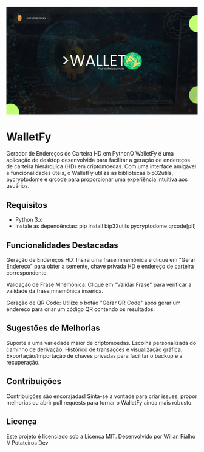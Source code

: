 ![alt text](https://raw.githubusercontent.com/wilianfialho/WalletFy/Walletfy-v2/20240109_031758_0001.png)

# WalletFy 

Gerador de Endereços de Carteira HD em PythonO WalletFy é uma aplicação de desktop desenvolvida para facilitar a geração de endereços de carteira hierárquica (HD) em criptomoedas. Com uma interface amigável e funcionalidades úteis, o WalletFy utiliza as bibliotecas bip32utils, pycryptodome e qrcode para proporcionar uma experiência intuitiva aos usuários.

## Requisitos
- Python 3.x
- Instale as dependências: pip install bip32utils pycryptodome qrcode[pil]

## Funcionalidades Destacadas

Geração de Endereços HD: Insira uma frase mnemônica e clique em "Gerar Endereço" para obter a semente, chave privada HD e endereço de carteira correspondente.

Validação de Frase Mnemônica: Clique em "Validar Frase" para verificar a validade da frase mnemônica inserida.

Geração de QR Code: Utilize o botão "Gerar QR Code" após gerar um endereço para criar um código QR contendo os resultados.

## Sugestões de Melhorias

Suporte a uma variedade maior de criptomoedas.
Escolha personalizada do caminho de derivação.
Histórico de transações e visualização gráfica.
Exportação/Importação de chaves privadas para facilitar o backup e a recuperação.

## Contribuições

Contribuições são encorajadas! Sinta-se à vontade para criar issues, propor melhorias ou abrir pull requests para tornar o WalletFy ainda mais robusto.

## Licença
Este projeto é licenciado sob a Licença MIT.
Desenvolvido por Wilian Fialho // Potateiros Dev
